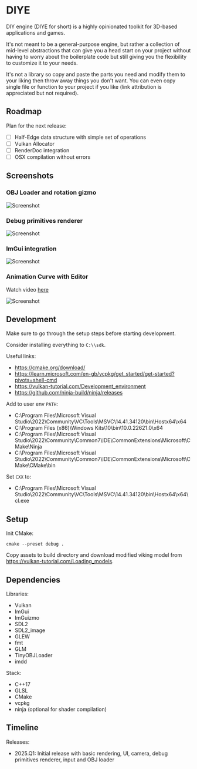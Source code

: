 # DIYE

DIY engine (DIYE for short) is a highly opinionated toolkit for 3D-based applications and games.

It's not meant to be a general-purpose engine, but rather a collection of mid-level abstractions that can give you a head start on your project
without having to worry about the boilerplate code but still giving you the flexibility to customize it to your needs.

It's not a library so copy and paste the parts you need and modify them to your liking then throw away things you don't want.
You can even copy single file or function to your project if you like (link attribution is appreciated but not required).

## Roadmap

Plan for the next release:

- [ ] Half-Edge data structure with simple set of operations
- [ ] Vulkan Allocator
- [ ] RenderDoc integration
- [ ] OSX compilation without errors

## Screenshots

### OBJ Loader and rotation gizmo

![Screenshot](.github/viking_scene.png)

### Debug primitives renderer

![Screenshot](.github/debug.png)

### ImGui integration

![Screenshot](.github/imgui.png)

### Animation Curve with Editor

Watch video [here](.github/curve.mp4)

![Screenshot](.github/curve.png)

## Development

Make sure to go through the setup steps before starting development.

Consider installing everything to `C:\\sdk`.

Useful links:
- https://cmake.org/download/
- https://learn.microsoft.com/en-gb/vcpkg/get_started/get-started?pivots=shell-cmd
- https://vulkan-tutorial.com/Development_environment
- https://github.com/ninja-build/ninja/releases

Add to user env `PATH`:

- C:\Program Files\Microsoft Visual Studio\2022\Community\VC\Tools\MSVC\14.41.34120\bin\Hostx64\x64
- C:\Program Files (x86)\Windows Kits\10\bin\10.0.22621.0\x64
- C:\Program Files\Microsoft Visual Studio\2022\Community\Common7\IDE\CommonExtensions\Microsoft\CMake\Ninja
- C:\Program Files\Microsoft Visual Studio\2022\Community\Common7\IDE\CommonExtensions\Microsoft\CMake\CMake\bin

Set `CXX` to:
- C:\Program Files\Microsoft Visual Studio\2022\Community\VC\Tools\MSVC\14.41.34120\bin\Hostx64\x64\cl.exe

## Setup

Init CMake:

```
cmake --preset debug .
``` 

Copy assets to build directory and download modified viking model from https://vulkan-tutorial.com/Loading_models.

## Dependencies

Libraries:

- Vulkan
- ImGui
- ImGuizmo
- SDL2
- SDL2_image
- GLEW
- fmt
- GLM
- TinyOBJLoader
- imdd

Stack:
- C++17
- GLSL
- CMake
- vcpkg
- ninja (optional for shader compilation)

## Timeline

Releases:
- 2025.Q1: Initial release with basic rendering, UI, camera, debug primitives renderer, input and OBJ loader